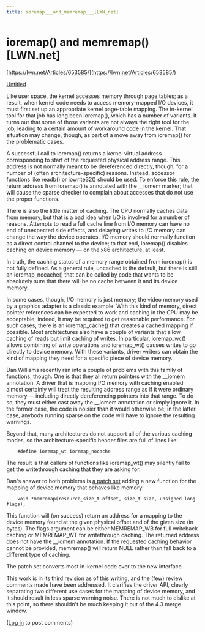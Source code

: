 ```yaml
---
title: ioremap___and_memremap___[LWN_net]
---
```


# ioremap() and memremap() [LWN.net]

[https://lwn.net/Articles/653585/](https://lwn.net/Articles/653585/)

[Untitled](ioremap()%20and%20memremap()%20%5BLWN%20net%5D/Untitled%20Database%2096f985a83d59403ab7d8f4f8e2793c67.csv)

Like user space, the kernel accesses memory through page tables; as a result, when kernel code needs to access memory-mapped I/O devices, it must first set up an appropriate kernel page-table mapping. The in-kernel tool for that job has long been ioremap(), which has a number of variants. It turns out that some of those variants are not always the right tool for the job, leading to a certain amount of workaround code in the kernel. That situation may change, though, as part of a move away from ioremap() for the problematic cases.

A successful call to ioremap() returns a kernel virtual address corresponding to start of the requested physical address range. This address is not normally meant to be dereferenced directly, though, for a number of (often architecture-specific) reasons. Instead, accessor functions like readb() or iowrite32() should be used. To enforce this rule, the return address from ioremap() is annotated with the __iomem marker; that will cause the sparse checker to complain about accesses that do not use the proper functions.

There is also the little matter of caching. The CPU normally caches data from memory, but that is a bad idea when I/O is involved for a number of reasons. Attempts to read a full cache line from I/O memory can have no end of unexpected side effects, and delaying writes to I/O memory can change the way the device operates. I/O memory should normally function as a direct control channel to the device; to that end, ioremap() disables caching on device memory — on the x86 architecture, at least.

In truth, the caching status of a memory range obtained from ioremap() is not fully defined. As a general rule, uncached is the default, but there is still an ioremap_nocache() that can be called by code that wants to be absolutely sure that there will be no cache between it and its device memory.

In some cases, though, I/O memory is just memory; the video memory used by a graphics adapter is a classic example. With this kind of memory, direct pointer references can be expected to work and caching in the CPU may be acceptable; indeed, it may be required to get reasonable performance. For such cases, there is an ioremap_cache() that creates a cached mapping if possible. Most architectures also have a couple of variants that allow caching of reads but limit caching of writes. In particular, ioremap_wc() allows combining of write operations and ioremap_wt() causes writes to go directly to device memory. With these variants, driver writers can obtain the kind of mapping they need for a specific piece of device memory.

Dan Williams recently ran into a couple of problems with this family of functions, though. One is that they all return pointers with the __iomem annotation. A driver that is mapping I/O memory with caching enabled almost certainly will treat the resulting address range as if it were ordinary memory — including directly dereferencing pointers into that range. To do so, they must either cast away the __iomem annotation or simply ignore it. In the former case, the code is noisier than it would otherwise be; in the latter case, anybody running sparse on the code will have to ignore the resulting warnings.

Beyond that, many architectures do not support all of the various caching modes, so the architecture-specific header files are full of lines like:

```
    #define ioremap_wt ioremap_nocache

```

The result is that callers of functions like ioremap_wt() may silently fail to get the writethrough caching that they are asking for.

Dan's answer to both problems is [a patch set](https://lwn.net/Articles/652964/) adding a new function for the mapping of device memory that behaves like memory:

```
    void *memremap(resource_size_t offset, size_t size, unsigned long flags);

```

This function will (on success) return an address for a mapping to the device memory found at the given physical offset and of the given size (in bytes). The flags argument can be either MEMREMAP_WB for full writeback caching or MEMREMAP_WT for writethrough caching. The returned address does not have the __iomem annotation. If the requested caching behavior cannot be provided, memremap() will return NULL rather than fall back to a different type of caching.

The patch set converts most in-kernel code over to the new interface.

This work is in its third revision as of this writing, and the (few) review comments made have been addressed. It clarifies the driver API, clearly separating two different use cases for the mapping of device memory, and it should result in less sparse warning noise. There is not much to dislike at this point, so there shouldn't be much keeping it out of the 4.3 merge window.

([Log in](https://lwn.net/Login/?target=/Articles/653585/) to post comments)
